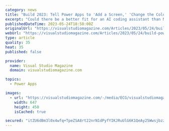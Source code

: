 ```yaml
---
category: news
title: "Build 2023: Tell Power Apps to 'Add a Screen,' 'Change the Color' and More"
excerpt: "Could there be a better fit for an AI coding assistant than Microsoft's low-code Power Apps? The low code/no code movement was designed from the start to democratize software development, helping \"ordinary business users\" create their own business apps via ..."
publishedDateTime: 2023-05-24T18:58:00Z
originalUrl: "https://visualstudiomagazine.com/Articles/2023/05/24/build-power-apps.aspx?p=1"
webUrl: "https://visualstudiomagazine.com/Articles/2023/05/24/build-power-apps.aspx?p=1"
type: article
quality: 35
heat: 35
published: false

provider:
  name: Visual Studio Magazine
  domain: visualstudiomagazine.com

topics:
  - Power Apps

images:
  - url: "https://visualstudiomagazine.com/-/media/ECG/visualstudiomagazine/Images/introimages/ai_power.jpg"
    width: 647
    height: 450
    isCached: true

secured: "itZU6dBm3l0x4wfq+TpeZSA8rt22nrN1dPyfYIKJRuUlG6K1QeAy25Wwsjbzz9NSvZfoq6OXCXuveHEhiztPcF8HZDeRz4nDoZ4vU1Ll72O5AVFE73354jh9qqAYQb8HQlFzJGS3wz+vO+LUXq+njw+MeYOmQCdAHEkh5QQiihuSY221bWYylQ1zW2fLAM3GnITcgeAcg8gowmEgHHwPSppkWx5LXt8eJ+5VJ5VsmNyO+6OWOTAqN1dqXRuf7PpwJjO6DlOTwpAdImhdrfF3fVpicTnVTmrt6QyvgB6y7s3kJuRoEJwYAIW0ewGiD6cKJGC709z4N2YtsMps0+Rc1TPkC1KTIojvpMnscgJ4a70=;dyZXipB5+roydojGJWusig=="
---
```



